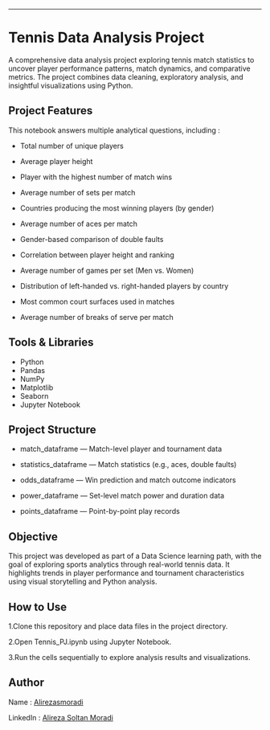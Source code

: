 
---

# Tennis Data Analysis Project  
A comprehensive data analysis project exploring tennis match statistics to uncover player performance patterns, match dynamics, and comparative metrics. The project combines data cleaning, exploratory analysis, and insightful visualizations using Python.

## Project Features
This notebook answers multiple analytical questions, including :
+ Total number of unique players
+ Average player height
+ Player with the highest number of match wins
+ Average number of sets per match


+ Countries producing the most winning players (by gender)

+ Average number of aces per match

+ Gender-based comparison of double faults

+ Correlation between player height and ranking

+ Average number of games per set (Men vs. Women)

+ Distribution of left-handed vs. right-handed players by country

+ Most common court surfaces used in matches

+ Average number of breaks of serve per match

## Tools & Libraries
+ Python
+ Pandas
+ NumPy
+ Matplotlib
+ Seaborn
+ Jupyter Notebook

## Project Structure
+ match_dataframe — Match-level player and tournament data

+ statistics_dataframe — Match statistics (e.g., aces, double faults)

+ odds_dataframe — Win prediction and match outcome indicators

+ power_dataframe — Set-level match power and duration data

+ points_dataframe — Point-by-point play records
## Objective
This project was developed as part of a Data Science learning path, with the goal of exploring sports analytics through real-world tennis data. It highlights trends in player performance and tournament characteristics using visual storytelling and Python analysis.

## How to Use
1.Clone this repository and place data files in the project directory.

2.Open Tennis_PJ.ipynb using Jupyter Notebook.

3.Run the cells sequentially to explore analysis results and visualizations.

## Author

Name : [Alirezasmoradi](https://github.com/Alirezasmoradi)

LinkedIn : [Alireza Soltan Moradi](www.linkedin.com/in/alireza-soltan-moradi) 
